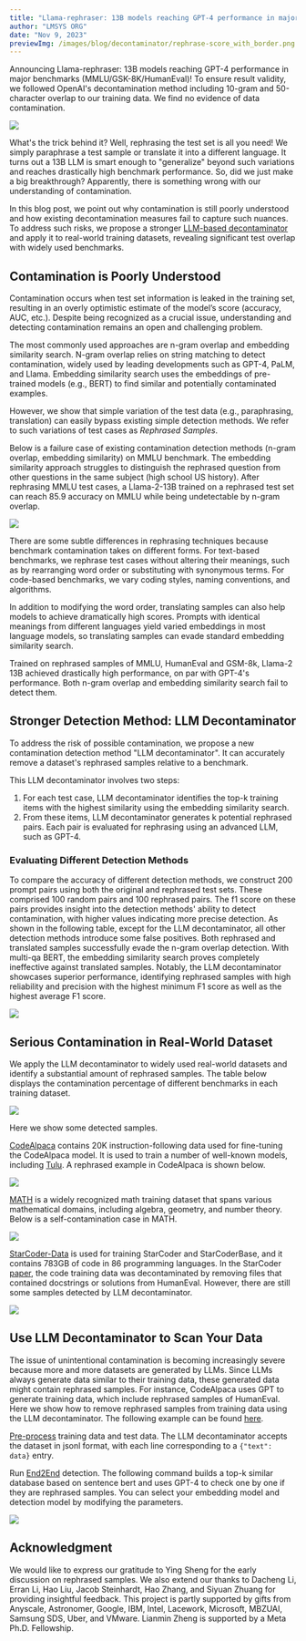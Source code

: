 ```yaml
---
title: "Llama-rephraser: 13B models reaching GPT-4 performance in major benchmarks…🤔?"
author: "LMSYS ORG"
date: "Nov 9, 2023"
previewImg: /images/blog/decontaminator/rephrase-score_with_border.png
---
```



Announcing Llama-rephraser: 13B models reaching GPT-4 performance in major benchmarks (MMLU/GSK-8K/HumanEval)! To ensure result validity, we followed OpenAI's decontamination method including 10-gram and 50-character overlap to our training data. We find no evidence of data contamination.


<img src="/images/blog/decontaminator/llama-rephraser.png" style="display:block; margin-top: auto; margin-left: auto; margin-right: auto; margin-bottom: auto;"></img>

What's the trick behind it? Well, rephrasing the test set is all you need! We simply paraphrase a test sample or translate it into a different language. It turns out a 13B LLM is smart enough to  "generalize" beyond such variations and reaches drastically high benchmark performance. So, did we just make a big breakthrough? Apparently, there is something wrong with our understanding of contamination.

In this blog post, we point out why contamination is still poorly understood and how existing decontamination measures fail to capture such nuances. To address such risks, we propose a stronger [LLM-based decontaminator](https://github.com/lm-sys/llm-decontaminator) and apply it to real-world training datasets, revealing significant test overlap with widely used benchmarks. 


## **Contamination is Poorly Understood**

Contamination occurs when test set information is leaked in the training set, resulting in an overly optimistic estimate of the model’s score (accuracy, AUC, etc.).
Despite being recognized as a crucial issue, understanding and detecting contamination remains an open and challenging problem.

The most commonly used approaches are n-gram overlap and embedding similarity search.
N-gram overlap relies on string matching to detect contamination, widely used by leading developments such as GPT-4, PaLM, and Llama.
Embedding similarity search uses the embeddings of pre-trained models (e.g., BERT) to find similar and potentially contaminated examples.

However, we show that simple variation of the test data (e.g., paraphrasing, translation) can easily bypass existing simple detection methods. 
We refer to such variations of test cases as _Rephrased Samples_.

Below is a failure case of existing contamination detection methods (n-gram overlap, embedding similarity) on MMLU benchmark. The embedding similarity approach struggles to distinguish the rephrased question from other questions in the same subject (high school US history).
After rephrasing MMLU test cases, a Llama-2-13B trained on a rephrased test set can reach 85.9 accuracy on MMLU while being undetectable by n-gram overlap.


<img src="/images/blog/decontaminator/overview.png" style="display:block; margin:auto; max-width:100%; height:auto;">


There are some subtle differences in rephrasing techniques because benchmark contamination takes on different forms.
For text-based benchmarks, we rephrase test cases without altering their meanings, such as by rearranging word order or substituting with synonymous terms. For code-based benchmarks, we vary coding styles, naming conventions, and algorithms.

In addition to modifying the word order, translating samples can also help models to achieve dramatically high scores. 
Prompts with identical meanings from different languages yield varied embeddings in most language models, so translating samples can evade standard embedding similarity search.

Trained on rephrased samples of MMLU, HumanEval and GSM-8k, Llama-2 13B achieved drastically high performance, on par with GPT-4's performance.
Both n-gram overlap and embedding similarity search fail to detect them.



## **Stronger Detection Method: LLM Decontaminator**

To address the risk of possible contamination, we propose a new contamination detection method "LLM decontaminator".
It can accurately remove a dataset's rephrased samples relative to a benchmark.

This LLM decontaminator involves two steps:

  1. For each test case, LLM decontaminator identifies the top-k training items with the highest similarity using the embedding similarity search.
  2. From these items, LLM decontaminator generates k potential rephrased pairs. Each pair is evaluated for rephrasing using an advanced LLM, such as GPT-4.


### **Evaluating Different Detection Methods**

To compare the accuracy of different detection methods, we construct 200 prompt pairs using both the original and rephrased test sets. These comprised 100 random pairs and 100 rephrased pairs.
The f1 score on these pairs provides insight into the detection methods' ability to detect contamination, with higher values indicating more precise detection.
As shown in the following table, except for the LLM decontaminator, all other detection methods introduce some false positives. Both rephrased and translated samples successfully evade the n-gram overlap detection. With multi-qa BERT, the embedding similarity search proves completely ineffective against translated samples. 
Notably, the LLM decontaminator showcases superior performance, identifying rephrased samples with high reliability and precision with the highest minimum F1 score as well as the highest average F1 score.

<img src="/images/blog/decontaminator/MMLU-f1score.png" style="display:block; margin-top: auto; margin-left: auto; margin-right: auto; margin-bottom: auto;"></img>

## **Serious Contamination in Real-World Dataset**

We apply the LLM decontaminator to widely used real-world datasets and identify a substantial amount of rephrased samples. 
The table below displays the contamination percentage of different benchmarks in each training dataset.

<img src="/images/blog/decontaminator/real-world-rephrase.png" style="display:block; margin:auto; max-width:100%; height:auto;">

Here we show some detected samples.

[CodeAlpaca](https://github.com/sahil280114/codealpaca) contains 20K instruction-following data used for fine-tuning the CodeAlpaca model. 
It is used to train a number of well-known models, including [Tulu](https://huggingface.co/TheBloke/tulu-30B-fp16).
A rephrased example in CodeAlpaca is shown below.

<img src="/images/blog/decontaminator/codealpaca-rephrase.png" style="display:block; margin-top: auto; margin-left: auto; margin-right: auto; margin-bottom: auto;"></img>

[MATH](https://github.com/hendrycks/math) is a widely recognized math training dataset that spans various mathematical domains, including algebra, geometry, and number theory. Below is a self-contamination case in MATH.

<img src="/images/blog/decontaminator/MATH-rephrase.png" style="display:block; margin-top: auto; margin-left: auto; margin-right: auto; margin-bottom: auto;"></img>

[StarCoder-Data](https://huggingface.co/datasets/bigcode/starcoderdata) is used for training StarCoder and StarCoderBase, and it contains 783GB of code in 86 programming languages. In the StarCoder [paper](https://arxiv.org/pdf/2305.06161.pdf), the code training data was decontaminated by removing files that contained docstrings or solutions from HumanEval. However, there are still some samples detected by LLM decontaminator.

<img src="/images/blog/decontaminator/starcoder-rephrase.png" style="display:block; margin-top: auto; margin-left: auto; margin-right: auto; margin-bottom: auto;"></img>

## **Use LLM Decontaminator to Scan Your Data**

The issue of unintentional contamination is becoming increasingly severe because more and more datasets are generated by LLMs. 
Since LLMs always generate data similar to their training data, these generated data might contain rephrased samples. For instance, CodeAlpaca uses GPT to generate training data, which include rephrased samples of HumanEval. 
Here we show how to remove rephrased samples from training data using the LLM decontaminator. The following example can be found [here](https://github.com/lm-sys/llm-decontaminator#detect).

[Pre-process](https://github.com/lm-sys/llm-decontaminator#pre-process) training data and test data.
The LLM decontaminator accepts the dataset in jsonl format, with each line corresponding to a `{"text": data}` entry.

Run [End2End](https://github.com/lm-sys/llm-decontaminator#end2end) detection.
The following command builds a top-k similar database based on sentence bert and uses GPT-4 to check one by one if they are rephrased samples. You can select your embedding model and detection model by modifying the parameters.

<img src="/images/blog/decontaminator/run-e2e.png" style="display:block; margin-top: auto; margin-left: auto; margin-right: auto; margin-bottom: auto;"></img>



## **Acknowledgment**

We would like to express our gratitude to Ying Sheng for the early discussion on rephrased samples.
We also extend our thanks to Dacheng Li, Erran Li, Hao Liu, Jacob Steinhardt, Hao Zhang, and Siyuan Zhuang for providing insightful feedback.
This project is partly supported by gifts from Anyscale, Astronomer, Google, IBM, Intel, Lacework, Microsoft, MBZUAI, Samsung SDS, Uber, and VMware. Lianmin Zheng is supported by a Meta Ph.D. Fellowship.